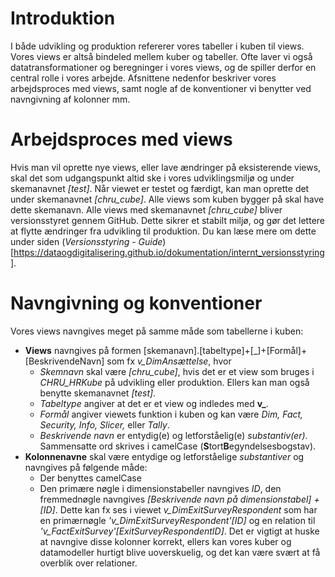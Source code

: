 # Introduktion
I både udvikling og produktion refererer vores tabeller i kuben til views. Vores views er altså bindeled mellem kuber og tabeller. Ofte laver vi også datatransformationer og beregninger i vores views, og de spiller derfor en central rolle i vores arbejde. Afsnittene nedenfor beskriver vores arbejdsproces med views, samt nogle af de konventioner vi benytter ved navngivning af kolonner mm.

# Arbejdsproces med views
Hvis man vil oprette nye views, eller lave ændringer på eksisterende views, skal det som udgangspunkt altid ske i vores udviklingsmiljø og under skemanavnet *[test]*. Når viewet er testet og færdigt, kan man oprette det under skemanavnet *[chru_cube]*. Alle views som kuben bygger på skal have dette skemanavn. Alle views med skemanavnet *[chru_cube]* bliver versionsstyret gennem GitHub. Dette sikrer et stabilt miljø, og gør det lettere at flytte ændringer fra udvikling til produktion. Du kan læse mere om dette under siden (*Versionsstyring - Guide*)[https://dataogdigitalisering.github.io/dokumentation/internt_versionsstyring].

# Navngivning og konventioner
Vores views navngives meget på samme måde som tabellerne i kuben:

- **Views** navngives på formen [skemanavn].[tabeltype]+[\_]+[Formål]+[BeskrivendeNavn] som fx *v_DimAnsættelse*, hvor
  - *Skemnavn* skal være *[chru_cube]*, hvis det er et view som bruges i *CHRU_HRKube* på udvikling eller produktion. Ellers kan man også benytte skemanavnet *[test]*.
  - *Tabeltype* angiver at det er et view og indledes med __v\___.
  - *Formål* angiver viewets funktion i kuben og kan være *Dim, Fact, Security, Info, Slicer,* eller *Tally*.
  - *Beskrivende navn* er entydig(e) og letforståelig(e) *substantiv(er)*. Sammensatte ord skrives i camelCase (**S**tort**B**egyndelsesbogstav).
- **Kolonnenavne** skal være entydige og letforståelige *substantiver* og navngives på følgende måde:
  - Der benyttes camelCase
  - Den primære nøgle i dimensionstabeller navngives *ID*, den fremmednøgle navngives *[Beskrivende navn på dimensionstabel] + [ID]*. Dette kan fx ses i viewet *v_DimExitSurveyRespondent* som har en primærnøgle  *'v_DimExitSurveyRespondent'[ID]* og en relation til *'v_FactExitSurvey'[ExitSurveyRespondentID]*. Det er vigtigt at huske at navngive disse kolonner korrekt, ellers kan vores kuber og datamodeller hurtigt blive uoverskuelig, og det kan være svært at få overblik over relationer.
